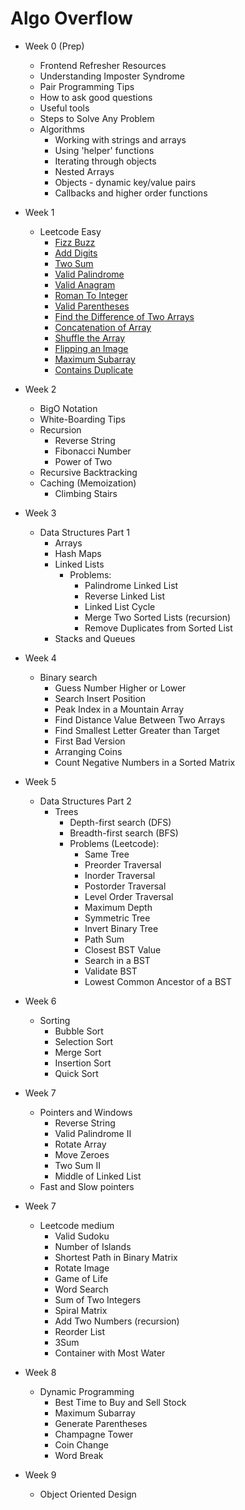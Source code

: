 # Algo Overflow

- Week 0 (Prep)
  - Frontend Refresher Resources
  - Understanding Imposter Syndrome
  - Pair Programming Tips
  - How to ask good questions
  - Useful tools
  - Steps to Solve Any Problem
  - Algorithms
    - Working with strings and arrays
    - Using 'helper' functions
    - Iterating through objects
    - Nested Arrays
    - Objects - dynamic key/value pairs
    - Callbacks and higher order functions
- Week 1
  - Leetcode Easy 
    - [Fizz Buzz](https://leetcode.com/problems/fizz-buzz/)
    - [Add Digits](https://leetcode.com/problems/add-digits/)
    - [Two Sum](https://leetcode.com/problems/two-sum/)
    - [Valid Palindrome](https://leetcode.com/problems/valid-palindrome/)
    - [Valid Anagram](https://leetcode.com/problems/valid-anagram/)
    - [Roman To Integer](https://leetcode.com/problems/roman-to-integer/)
    - [Valid Parentheses](https://leetcode.com/problems/valid-parentheses/)
    - [Find the Difference of Two Arrays](https://leetcode.com/problems/find-the-difference-of-two-arrays/)
    - [Concatenation of Array](https://leetcode.com/problems/concatenation-of-array/)
    - [Shuffle the Array](https://leetcode.com/problems/shuffle-the-array/)
    - [Flipping an Image](https://leetcode.com/problems/flipping-an-image/)
    - [Maximum Subarray](https://leetcode.com/problems/maximum-subarray/)
    - [Contains Duplicate](https://leetcode.com/problems/contains-duplicate/)
- Week 2
  - BigO Notation
  - White-Boarding Tips
  - Recursion
    - Reverse String
    - Fibonacci Number
    - Power of Two
  - Recursive Backtracking
  - Caching (Memoization)
    - Climbing Stairs

- Week 3
  - Data Structures Part 1
     - Arrays
     - Hash Maps
     - Linked Lists
       - Problems:
         - Palindrome Linked List
         - Reverse Linked List
         - Linked List Cycle
         - Merge Two Sorted Lists (recursion)
         - Remove Duplicates from Sorted List
     - Stacks and Queues

- Week 4
  - Binary search 
      - Guess Number Higher or Lower
      - Search Insert Position
      - Peak Index in a Mountain Array
      - Find Distance Value Between Two Arrays
      - Find Smallest Letter Greater than Target
      - First Bad Version
      - Arranging Coins
      - Count Negative Numbers in a Sorted Matrix

- Week 5
  - Data Structures Part 2
     - Trees
       - Depth-first search (DFS)
       - Breadth-first search (BFS)
       - Problems (Leetcode):
         - Same Tree 
         - Preorder Traversal
         - Inorder Traversal
         - Postorder Traversal
         - Level Order Traversal
         - Maximum Depth 
         - Symmetric Tree
         - Invert Binary Tree
         - Path Sum
         - Closest BST Value
         - Search in a BST
         - Validate BST
         - Lowest Common Ancestor of a BST

- Week 6 
  - Sorting
    - Bubble Sort
    - Selection Sort
    - Merge Sort
    - Insertion Sort
    - Quick Sort


- Week 7
    - Pointers and Windows
      - Reverse String
      - Valid Palindrome II
      - Rotate Array
      - Move Zeroes
      - Two Sum II
      - Middle of Linked List
    - Fast and Slow pointers
- Week 7
  - Leetcode medium
    - Valid Sudoku
    - Number of Islands
    - Shortest Path in Binary Matrix
    - Rotate Image
    - Game of Life
    - Word Search
    - Sum of Two Integers
    - Spiral Matrix
    - Add Two Numbers (recursion)
    - Reorder List
    - 3Sum
    - Container with Most Water
- Week 8
  - Dynamic Programming
    - Best Time to Buy and Sell Stock
    - Maximum Subarray
    - Generate Parentheses
    - Champagne Tower
    - Coin Change
    - Word Break
- Week 9 
  - Object Oriented Design


